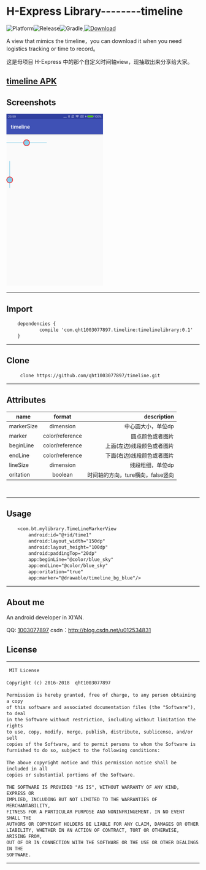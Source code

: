# H-Express Library--------timeline

![Platform](https://img.shields.io/badge/platform-Android-blue.svg)![Release](https://img.shields.io/badge/debug-1.0.0-orange.svg)![Gradle](https://img.shields.io/badge/gradle-2.0.0-blue.svg)[ ![Download](https://api.bintray.com/packages/qht1003077897/maven/timeline/images/download.svg) ](https://bintray.com/qht1003077897/maven/timeline/_latestVersion)

A view that mimics the timeline，you can download it when you need logistics tracking or time to record。

这是母项目 H-Express 中的那个自定义时间轴view，现抽取出来分享给大家。

[timeline  APK](https://github.com/qht1003077897/timeline/blob/master/apk/app-debug.apk)
----------
## Screenshots

<a href="screenshot/1.png"><img src="screenshot/1.png" width="50%"/></a>

----------
## Import

```
	dependencies {
	        compile 'com.qht1003077897.timeline:timelinelibrary:0.1'
	}

```

----------
## Clone

```
	 clone https://github.com/qht1003077897/timeline.git
```

----------
## Attributes


| name | format | description |
| -----|:----:| ----:|
| markerSize | dimension | 中心圆大小，单位dp   |
| marker    | color/reference    |  圆点颜色或者图片   |
| beginLine    | color/reference    |  上面(左边)线段颜色或者图片   |
| endLine    | color/reference    |   下面(右边)线段颜色或者图片  |
| lineSize    | dimension    |   线段粗细，单位dp  |
| oritation    | boolean    |   时间轴的方向，ture横向，false竖向  |

<br>

----------
## Usage
 
```
 	<com.bt.mylibrary.TimeLineMarkerView
        android:id="@+id/time1"
        android:layout_width="150dp"
        android:layout_height="100dp"
        android:paddingTop="20dp"
        app:beginLine="@color/blue_sky"
        app:endLine="@color/blue_sky"
        app:oritation="true"
        app:marker="@drawable/timeline_bg_blue"/>
```
----------
## About me

An android developer in XI'AN.

QQ: [1003077897]()
csdn：http://blog.csdn.net/u012534831

## License
-------

     MIT License
     
    Copyright (c) 2016-2018  qht1003077897

    Permission is hereby granted, free of charge, to any person obtaining a copy
    of this software and associated documentation files (the "Software"), to deal
    in the Software without restriction, including without limitation the rights
    to use, copy, modify, merge, publish, distribute, sublicense, and/or sell
    copies of the Software, and to permit persons to whom the Software is
    furnished to do so, subject to the following conditions:

    The above copyright notice and this permission notice shall be included in all
    copies or substantial portions of the Software.

    THE SOFTWARE IS PROVIDED "AS IS", WITHOUT WARRANTY OF ANY KIND, EXPRESS OR
    IMPLIED, INCLUDING BUT NOT LIMITED TO THE WARRANTIES OF MERCHANTABILITY,
    FITNESS FOR A PARTICULAR PURPOSE AND NONINFRINGEMENT. IN NO EVENT SHALL THE
    AUTHORS OR COPYRIGHT HOLDERS BE LIABLE FOR ANY CLAIM, DAMAGES OR OTHER
    LIABILITY, WHETHER IN AN ACTION OF CONTRACT, TORT OR OTHERWISE, ARISING FROM,
    OUT OF OR IN CONNECTION WITH THE SOFTWARE OR THE USE OR OTHER DEALINGS IN THE
    SOFTWARE.


---
 
 

